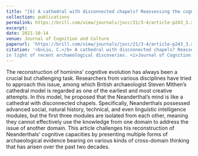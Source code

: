 ```yaml
---
title: "[6] A cathedral with disconnected chapels? Reassessing the cognitive capacities of Neanderthals in light of recent archaeological discoveries"
collection: publications
permalink: https://brill.com/view/journals/jocc/21/3-4/article-p243_3.xml
excerpt: 
date: 2021-10-14
venue: Journal of Cognition and Culture
paperurl: 'https://brill.com/view/journals/jocc/21/3-4/article-p243_3.xml'
citation: '<b>Liu, C.</b> A cathedral with disconnected chapels? Reassessing the cognitive capacities of Neanderthals
in light of recent archaeological discoveries. <i>Journal of Cognition and Culture</i>, 21(3-4), 243-260.'
---
```


The reconstruction of hominins’ cognitive evolution has always been a crucial but challenging task. Researchers from various disciplines have tried to approach this issue, among which British archaeologist Steven Mithen’s cathedral model is regarded as one of the earliest and most creative attempts. In this model, he proposed that the Neanderthal’s mind is like a cathedral with disconnected chapels. Specifically, Neanderthals possessed advanced social, natural history, technical, and even linguistic intelligence modules, but the first three modules are isolated from each other, meaning they cannot effectively use the knowledge from one domain to address the issue of another domain. This article challenges his reconstruction of Neanderthals’ cognitive capacities by presenting multiple forms of archaeological evidence bearing on various kinds of cross-domain thinking that has arisen over the past two decades.


